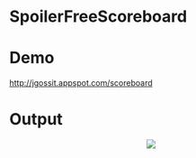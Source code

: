 SpoilerFreeScoreboard
=====================


Demo
====
http://jgossit.appspot.com/scoreboard

Output
======

<p align="center" >
  <img src="https://raw.github.com/jgossit/SpoilerFreeScoreboard/master/example/nba_2013-04-01.png"/>
</p>
